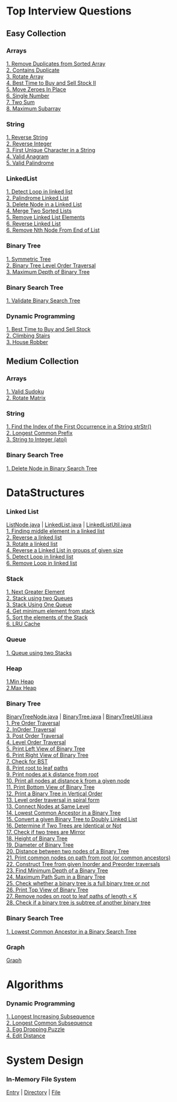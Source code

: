 # Top Interview Questions

## Easy Collection

### Arrays
[1. Remove Duplicates from Sorted Array](src/main/java/practise/top/easy/array/RemoveDuplicatesInPlace.java) <br />
[2. Contains Duplicate](src/main/java/practise/top/easy/array/ContainsDuplicate.java) <br />
[3. Rotate Array](src/main/java/practise/top/easy/array/RotateArray.java) <br />
[4. Best Time to Buy and Sell Stock II](src/main/java/practise/top/easy/array/MaxProfit.java) <br />
[5. Move Zeroes In Place](src/main/java/practise/top/easy/array/MoveZeroesInPlace.java) <br />
[6. Single Number](src/main/java/practise/top/easy/array/SingleNumber.java) <br />
[7. Two Sum](src/main/java/practise/top/easy/array/TwoSum.java) <br />
[8. Maximum Subarray](src/main/java/practise/top/easy/array/MaximumSubarray.java) <br />

### String
[1. Reverse String](src/main/java/practise/top/easy/string/ReverseString.java) <br />
[2. Reverse Integer](src/main/java/practise/top/easy/string/ReverseInteger.java) <br />
[3. First Unique Character in a String](src/main/java/practise/top/easy/string/FirstUniqueCharacter.java) <br />
[4. Valid Anagram](src/main/java/practise/top/easy/string/ValidAnagram.java) <br />
[5. Valid Palindrome](src/main/java/practise/top/easy/string/ValidPalindrome.java) <br/>

### LinkedList
[1. Detect Loop in linked list](src/main/java/practise/datastructures/linkedlist/DetectLoopInLinkedList.java) <br />
[2. Palindrome Linked List](src/main/java/practise/top/easy/linkedlist/CheckLinkedListPalindrome.java) <br />
[3. Delete Node in a Linked List](src/main/java/practise/top/easy/linkedlist/DeleteNode.java) <br />
[4. Merge Two Sorted Lists](src/main/java/practise/top/easy/linkedlist/MergeTwoLists.java) <br />
[5. Remove Linked List Elements](src/main/java/practise/top/easy/linkedlist/RemoveLinkedListElements.java) <br />
[6. Reverse Linked List](src/main/java/practise/top/easy/linkedlist/ReverseLinkedList.java) <br />
[6. Remove Nth Node From End of List](src/main/java/practise/top/easy/linkedlist/RemoveNthNodeFromEnd.java) <br />

### Binary Tree
[1. Symmetric Tree](src/main/java/practise/top/easy/binarytree/IsSymmetric.java) <br />
[2. Binary Tree Level Order Traversal](src/main/java/practise/top/easy/binarytree/LevelsUsingLevelOrderTraversal.java) <br />
[3. Maximum Depth of Binary Tree](src/main/java/practise/top/easy/binarytree/MaxDepth.java) <br />

### Binary Search Tree
[1. Validate Binary Search Tree](src/main/java/practise/top/easy/bst/ValidateBST.java) <br />

### Dynamic Programming
[1. Best Time to Buy and Sell Stock](src/main/java/practise/top/easy/dp/BestTimeToBuyAndSellStock.java) <br />
[2. Climbing Stairs](src/main/java/practise/top/easy/dp/ClimbStairs.java) <br />
[3. House Robber](src/main/java/practise/top/easy/dp/HouseRobber.java) <br />


## Medium Collection

### Arrays
[1. Valid Sudoku](src/main/java/practise/top/medium/array/ValidSudoku.java) <br />
[2. Rotate Matrix](src/main/java/practise/top/medium/array/RotateMatrix.java) <br />

### String
[1. Find the Index of the First Occurrence in a String strStr()](src/main/java/practise/top/medium/string/StrStr.java) <br />
[2. Longest Common Prefix](src/main/java/practise/top/medium/string/LongestCommonPrefix.java) <br />
[3. String to Integer (atoi)](src/main/java/practise/top/medium/string/StringToInteger.java) <br />

### Binary Search Tree
[1. Delete Node in Binary Search Tree](src/main/java/practise/top/medium/bst/DeleteNodeInBST.java) <br />




# DataStructures

### Linked List 
[ListNode.java](src/main/java/practise/datastructures/linkedlist/ListNode.java) |
[LinkedList.java](src/main/java/practise/datastructures/linkedlist/LinkedList.java) |
[LinkedListUtil.java](src/main/java/practise/datastructures/linkedlist/LinkedListUtil.java) <br />
[1. Finding middle element in a linked list](src/main/java/practise/datastructures/linkedlist/MiddleElementInLinkedList.java) <br />
[2. Reverse a linked list](src/main/java/practise/datastructures/linkedlist/ReverseLinkedList.java) <br />
[3. Rotate a linked list](src/main/java/practise/datastructures/linkedlist/RotateLinkedList.java) <br />
[4. Reverse a Linked List in groups of given size](src/main/java/practise/datastructures/linkedlist/ReverseLinkedListInGroups.java) <br />
[5. Detect Loop in linked list](src/main/java/practise/datastructures/linkedlist/DetectLoopInLinkedList.java) <br />
[6. Remove Loop in linked list](src/main/java/practise/datastructures/linkedlist/DetectAndRemoveLoopInLinkedList.java) <br />


### Stack 
[1. Next Greater Element](src/main/java/practise/datastructures/stack/NextGreaterElement.java) <br />
[2. Stack using two Queues](src/main/java/practise/datastructures/stack/StackUsingTwoQueues.java) <br />
[3. Stack Using One Queue](src/main/java/practise/datastructures/stack/StackUsingOneQueue.java) <br />
[4. Get minimum element from stack](src/main/java/practise/datastructures/stack/MinElementInStack.java) <br />
[5. Sort the elements of the Stack](src/main/java/practise/datastructures/stack/SortStack.java) <br />
[6. LRU Cache](src/main/java/practise/datastructures/lrucache/LRUCache.java)<br/>


### Queue 
[1. Queue using two Stacks](src/main/java/practise/datastructures/queue/QueueUsingStacks.java) <br />


### Heap
[1.Min Heap](src/main/java/practise/datastructures/heap/MinHeap.java)<br/>
[2.Max Heap](src/main/java/practise/datastructures/heap/MaxHeap.java)<br/>


### Binary Tree 
[BinaryTreeNode.java](src/main/java/practise/datastructures/BinaryTree/BinaryTreeNode.java) |
[BinaryTree.java](src/main/java/practise/datastructures/BinaryTree/BinaryTree.java) |
[BinaryTreeUtil.java](src/main/java/practise/datastructures/BinaryTree/BinaryTreeUtil.java) <br />
[1. Pre Order Traversal](src/main/java/practise/datastructures/BinaryTree/PreOrderTraversal.java) <br />
[2. InOrder Traversal](src/main/java/practise/datastructures/BinaryTree/InOrderTraversal.java) <br />
[3. Post Order Traversal](src/main/java/practise/datastructures/BinaryTree/PostOrderTraversal.java) <br />
[4. Level Order Traversal](src/main/java/practise/datastructures/BinaryTree/LevelOrderTraversal.java) <br />
[5. Print Left View of Binary Tree](src/main/java/practise/datastructures/BinaryTree/PrintLeftViewBT.java) <br />
[6. Print Right View of Binary Tree](src/main/java/practise/datastructures/BinaryTree/PrintRightViewBT.java) <br />
[7. Check for BST](src/main/java/practise/datastructures/BinaryTree/CheckIsBST.java) <br />
[8. Print root to leaf paths](src/main/java/practise/datastructures/BinaryTree/RootToLeavesPath.java) <br />
[9. Print nodes at k distance from root](src/main/java/practise/datastructures/BinaryTree/PrintKDistanceNodesFromRoot.java) <br />
[10. Print all nodes at distance k from a given node](src/main/java/practise/datastructures/BinaryTree/PrintKDistanceNodesFromTarget.java) <br />
[11. Print Bottom View of Binary Tree](src/main/java/practise/datastructures/BinaryTree/BottomViewOfBT.java) <br />
[12. Print a Binary Tree in Vertical Order](src/main/java/practise/datastructures/BinaryTree/VerticalOrderBT.java) <br />
[13. Level order traversal in spiral form](src/main/java/practise/datastructures/BinaryTree/PrintSpiralBT.java) <br />
[13. Connect Nodes at Same Level](src/main/java/practise/datastructures/BinaryTree/ConnectNodesAtSameLevel.java) <br />
[14. Lowest Common Ancestor in a Binary Tree](src/main/java/practise/datastructures/BinaryTree/LowestCommonAncestorBT.java) <br />
[15. Convert a given Binary Tree to Doubly Linked List](src/main/java/practise/datastructures/BinaryTree/ConvertBTtoDLL.java) <br/>
[16. Determine if Two Trees are Identical or Not](src/main/java/practise/datastructures/BinaryTree/IdenticalBinaryTrees.java)<br/>
[17. Check if two trees are Mirror](src/main/java/practise/datastructures/BinaryTree/CheckBTsAreMirror.java)<br/>
[18. Height of Binary Tree](src/main/java/practise/datastructures/BinaryTree/HeightOfBT.java)<br/>
[19. Diameter of Binary Tree](src/main/java/practise/datastructures/BinaryTree/DiameterOfBT.java)<br/>
[20. Distance between two nodes of a Binary Tree](src/main/java/practise/datastructures/BinaryTree/DistanceBwTwoNodesBT.java)<br/>
[21. Print common nodes on path from root (or common ancestors)](src/main/java/practise/datastructures/BinaryTree/PrintCommonNodesOnPathFromRoot.java)<br/>
[22. Construct Tree from given Inorder and Preorder traversals](src/main/java/practise/datastructures/BinaryTree/ConstructTreeUsingPreInOrder.java)<br/>
[23. Find Minimum Depth of a Binary Tree](src/main/java/practise/datastructures/BinaryTree/MinimumDepthOfBT.java)<br/>
[24. Maximum Path Sum in a Binary Tree](src/main/java/practise/datastructures/BinaryTree/MaxPathSumInBT.java)<br/>
[25. Check whether a binary tree is a full binary tree or not](src/main/java/practise/datastructures/BinaryTree/IsFullBT.java)<br/>
[26. Print Top View of Binary Tree](src/main/java/practise/datastructures/BinaryTree/TopViewOfBT.java) <br />
[27. Remove nodes on root to leaf paths of length < K](src/main/java/practise/datastructures/BinaryTree/RemoveShortPathNodesBT.java)<br/>
[28. Check if a binary tree is subtree of another binary tree](src/main/java/practise/datastructures/BinaryTree/IsSubTree.java)<br/>

### Binary Search Tree 
[1. Lowest Common Ancestor in a Binary Search Tree](src/main/java/practise/datastructures/BinarySearchTree/LowestCommonAncestorBST.java) <br/>

### Graph 
[Graph](src/main/java/practise/datastructures/graph/Graph.java)


# Algorithms

### Dynamic Programming 
[1. Longest Increasing Subsequence](src/main/java/practise/algorithms/dp/LongestIncreasingSubsequence.java) <br />
[2. Longest Common Subsequence](src/main/java/practise/algorithms/dp/LongestCommonSubsequence.java) <br />
[3. Egg Dropping Puzzle](src/main/java/practise/algorithms/dp/EggDropping.java) <br />
[4. Edit Distance](src/main/java/practise/algorithms/dp/EditDistance.java) <br />

# System Design 

### In-Memory File System
[Entry](src/main/java/practise/systemdesign/filesystem/Entry.java) | [Directory](src/main/java/practise/systemdesign/filesystem/Directory.java) 
| [File](src/main/java/practise/systemdesign/filesystem/File.java)
